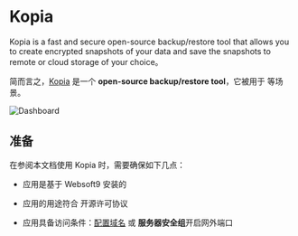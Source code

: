 # Kopia

Kopia is a fast and secure open-source backup/restore tool that allows you to create encrypted snapshots of your data and save the snapshots to remote or cloud storage of your choice。  

简而言之，[Kopia](https://github.com/kopia/kopia) 是一个 **open-source backup/restore tool**，它被用于  等场景。   


![Dashboard](https://libs.websoft9.com/Websoft9/DocsPicture/zh/kopia/kopia-gui-websoft9.png)


## 准备

在参阅本文档使用 Kopia 时，需要确保如下几点：

- 应用是基于 Websoft9 安装的

- 应用的用途符合 [](https://some_license_url) 开源许可协议

- 应用具备访问条件：[配置域名](./guide/appsetdomain) 或 **服务器安全组**开启网外端口